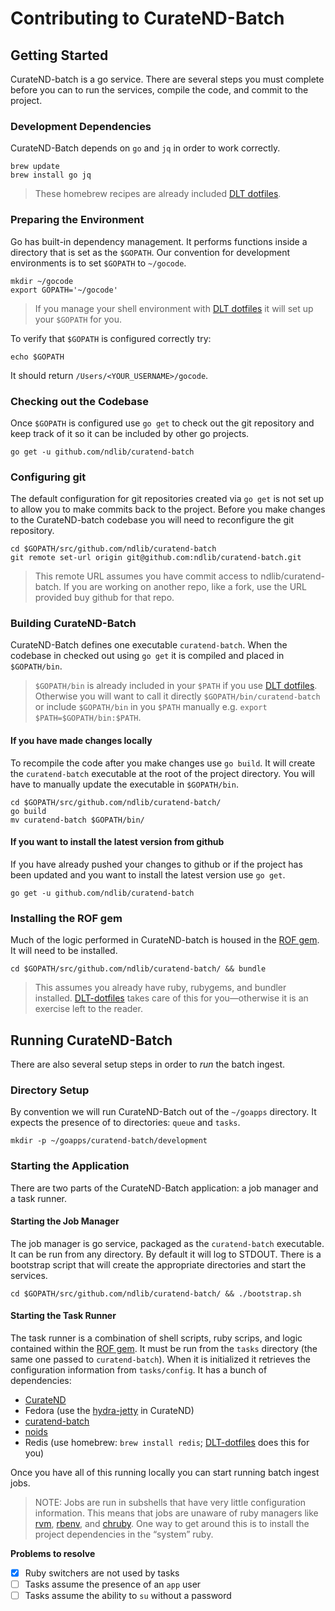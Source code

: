 # Contributing to CurateND-Batch

## Getting Started
CurateND-batch is a go service. There are several steps you must complete before you can to run the services, compile the code, and commit to the project.

### Development Dependencies
CurateND-Batch depends on `go` and `jq` in order to work correctly.

```console
brew update
brew install go jq
```

> These homebrew recipes are already included [DLT dotfiles](https://github.com/ndlib/dlt-dotfiles).

### Preparing the Environment
Go has built-in dependency management. It performs functions inside a directory that is set as the `$GOPATH`. Our convention for development environments is to set `$GOPATH` to `~/gocode`.

```console
mkdir ~/gocode
export GOPATH='~/gocode'
```

> If you manage your shell environment with [DLT dotfiles](https://github.com/ndlib/dlt-dotfiles) it will set up your `$GOPATH` for you.

To verify that `$GOPATH` is configured correctly try:

```console
echo $GOPATH
```

It should return `/Users/<YOUR_USERNAME>/gocode`.

### Checking out the Codebase
Once `$GOPATH` is configured use `go get` to check out the git repository and keep track of it so it can be included by other go projects.

```console
go get -u github.com/ndlib/curatend-batch
```

### Configuring git
The default configuration for git repositories created via `go get` is not set up to allow you to make commits back to the project. Before you make changes to the CurateND-batch codebase you will need to reconfigure the git repository.

```console
cd $GOPATH/src/github.com/ndlib/curatend-batch
git remote set-url origin git@github.com:ndlib/curatend-batch.git
```

> This remote URL assumes you have commit access to ndlib/curatend-batch. If you are working on another repo, like a fork, use the URL provided buy github for that repo.

### Building CurateND-Batch
CurateND-Batch defines one executable `curatend-batch`. When the codebase in checked out using `go get` it is compiled and placed in `$GOPATH/bin`.

> `$GOPATH/bin` is already included in your `$PATH` if you use [DLT dotfiles](https://github.com/ndlib/dlt-dotfiles). Otherwise you will want to call it directly `$GOPATH/bin/curatend-batch` or include `$GOPATH/bin` in you `$PATH` manually e.g. `export $PATH=$GOPATH/bin:$PATH`.

#### If you have made changes locally
To recompile the code after you make changes use `go build`. It will create the `curatend-batch` executable at the root of the project directory. You will have to manually update the executable in `$GOPATH/bin`.

```console
cd $GOPATH/src/github.com/ndlib/curatend-batch/
go build
mv curatend-batch $GOPATH/bin/
```

#### If you want to install the latest version from github
If you have already pushed your changes to github or if the project has been updated and you want to install the latest version use `go get`.

```console
go get -u github.com/ndlib/curatend-batch
```

### Installing the ROF gem
Much of the logic performed in CurateND-batch is housed in the [ROF gem](https://github.com/ndlib/rof). It will need to be installed.

```console
cd $GOPATH/src/github.com/ndlib/curatend-batch/ && bundle
```

> This assumes you already have ruby, rubygems, and bundler installed. [DLT-dotfiles](https://github.com/ndlib/dlt-dotfiles/) takes care of this for you—otherwise it is an exercise left to the reader.

## Running CurateND-Batch
There are also several setup steps in order to _run_ the batch ingest.

### Directory Setup
By convention we will run CurateND-Batch out of the `~/goapps` directory. It expects the presence of to directories: `queue` and `tasks`.

```console
mkdir -p ~/goapps/curatend-batch/development
```

### Starting the Application
There are two parts of the CurateND-Batch application: a job manager and a task runner.

#### Starting the Job Manager
The job manager is go service, packaged as the `curatend-batch` executable. It can be run from any directory. By default it will log to STDOUT. There is a bootstrap script that will create the appropriate directories and start the services.

```console
cd $GOPATH/src/github.com/ndlib/curatend-batch/ && ./bootstrap.sh
```

#### Starting the Task Runner
The task runner is a combination of shell scripts, ruby scrips, and logic contained within the [ROF gem](https://github.com/ndlib/rof). It must be run from the `tasks` directory (the same one passed to `curatend-batch`). When it is initialized it retrieves the configuration information from `tasks/config`. It has a bunch of dependencies:

- [CurateND](https://github.com/ndlib/curate_nd)
- Fedora (use the [hydra-jetty](https://github.com/projecthydra/hydra-jetty) in CurateND)
- [curatend-batch](https://github.com/ndlib/curatend-batch)
- [noids](https://github.com/ndlib/noids)
- Redis (use homebrew: `brew install redis`; [DLT-dotfiles](https://github.com/ndlib/dlt-dotfiles/) does this for you)

Once you have all of this running locally you can start running batch ingest jobs.

> NOTE: Jobs are run in subshells that have very little configuration information. This means that jobs are unaware of ruby managers like [rvm](https://rvm.io/), [rbenv](https://github.com/rbenv/rbenv), and [chruby](https://github.com/postmodern/chruby). One way to get around this is to install the project dependencies in the “system” ruby.

**Problems to resolve**
- [x] Ruby switchers are not used by tasks
- [ ] Tasks assume the presence of an `app` user
- [ ] Tasks assume the ability to `su` without a password